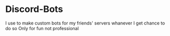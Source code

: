 # Discord-Bots
I use to make custom bots for my friends' servers whanever I get chance to do so
Only for fun not professional
